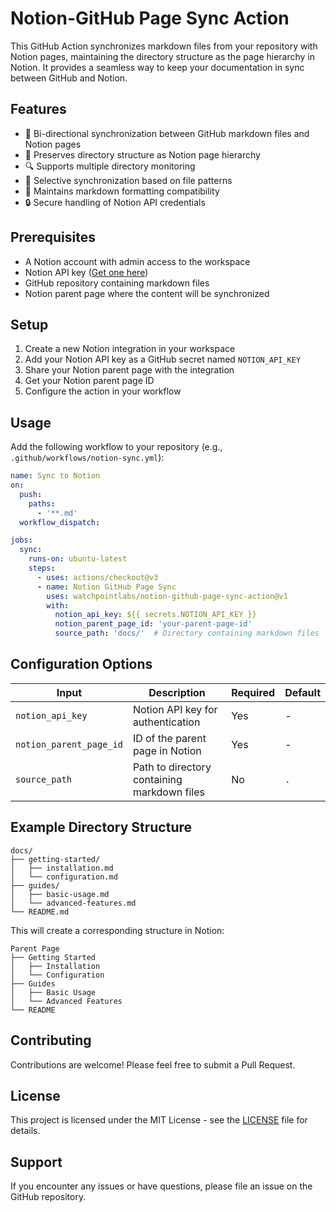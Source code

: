 # Notion-GitHub Page Sync Action

This GitHub Action synchronizes markdown files from your repository with Notion pages, maintaining the directory structure as the page hierarchy in Notion. It provides a seamless way to keep your documentation in sync between GitHub and Notion.

## Features

- 🔄 Bi-directional synchronization between GitHub markdown files and Notion pages
- 📁 Preserves directory structure as Notion page hierarchy
- 🔍 Supports multiple directory monitoring
- 🎯 Selective synchronization based on file patterns
- 📝 Maintains markdown formatting compatibility
- 🔒 Secure handling of Notion API credentials

## Prerequisites

- A Notion account with admin access to the workspace
- Notion API key ([Get one here](https://www.notion.so/my-integrations))
- GitHub repository containing markdown files
- Notion parent page where the content will be synchronized

## Setup

1. Create a new Notion integration in your workspace
2. Add your Notion API key as a GitHub secret named `NOTION_API_KEY`
3. Share your Notion parent page with the integration
4. Get your Notion parent page ID
5. Configure the action in your workflow

## Usage

Add the following workflow to your repository (e.g., `.github/workflows/notion-sync.yml`):

```yaml
name: Sync to Notion
on:
  push:
    paths:
      - '**.md'
  workflow_dispatch:

jobs:
  sync:
    runs-on: ubuntu-latest
    steps:
      - uses: actions/checkout@v3
      - name: Notion GitHub Page Sync
        uses: watchpointlabs/notion-github-page-sync-action@v1
        with:
          notion_api_key: ${{ secrets.NOTION_API_KEY }}
          notion_parent_page_id: 'your-parent-page-id'
          source_path: 'docs/'  # Directory containing markdown files
```

## Configuration Options

| Input | Description | Required | Default |
|-------|-------------|----------|---------|
| `notion_api_key` | Notion API key for authentication | Yes | - |
| `notion_parent_page_id` | ID of the parent page in Notion | Yes | - |
| `source_path` | Path to directory containing markdown files | No | `.` |

## Example Directory Structure

```
docs/
├── getting-started/
│   ├── installation.md
│   └── configuration.md
├── guides/
│   ├── basic-usage.md
│   └── advanced-features.md
└── README.md
```

This will create a corresponding structure in Notion:

```
Parent Page
├── Getting Started
│   ├── Installation
│   └── Configuration
├── Guides
│   ├── Basic Usage
│   └── Advanced Features
└── README
```

## Contributing

Contributions are welcome! Please feel free to submit a Pull Request.

## License

This project is licensed under the MIT License - see the [LICENSE](LICENSE) file for details.

## Support

If you encounter any issues or have questions, please file an issue on the GitHub repository. 